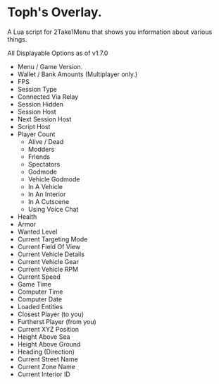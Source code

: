 # Toph's Overlay.
A Lua script for 2Take1Menu that shows you information about various things.

All Displayable Options as of v1.7.0
- Menu / Game Version.
- Wallet / Bank Amounts (Multiplayer only.)
- FPS
- Session Type
- Connected Via Relay
- Session Hidden
- Session Host
- Next Session Host
- Script Host
- Player Count
    - Alive / Dead
    - Modders
    - Friends
    - Spectators
    - Godmode
    - Vehicle Godmode
    - In A Vehicle
    - In An Interior
    - In A Cutscene
    - Using Voice Chat
- Health
- Armor
- Wanted Level
- Current Targeting Mode
- Current Field Of View
- Current Vehicle Details
- Current Vehicle Gear
- Current Vehicle RPM
- Current Speed
- Game Time
- Computer Time
- Computer Date
- Loaded Entities
- Closest Player (to you)
- Furtherst Player (from you)
- Current XYZ Position
- Height Above Sea
- Height Above Ground
- Heading (Direction)
- Current Street Name
- Current Zone Name
- Current Interior ID
